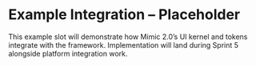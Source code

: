 # Example Integration – Placeholder

This example slot will demonstrate how Mimic 2.0’s UI kernel and tokens integrate with the framework.
Implementation will land during Sprint 5 alongside platform integration work.
